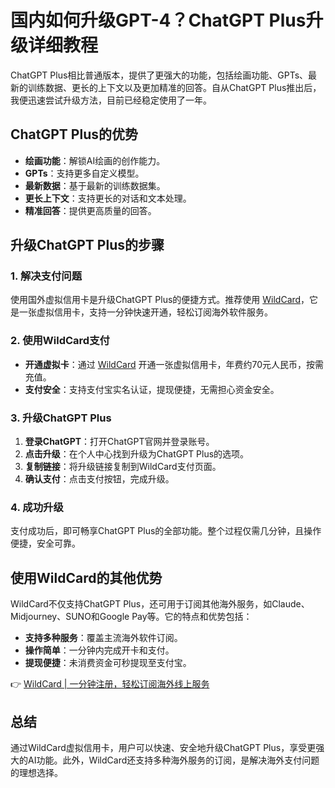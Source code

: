 # 国内如何升级GPT-4？ChatGPT Plus升级详细教程

ChatGPT Plus相比普通版本，提供了更强大的功能，包括绘画功能、GPTs、最新的训练数据、更长的上下文以及更加精准的回答。自从ChatGPT Plus推出后，我便迅速尝试升级方法，目前已经稳定使用了一年。

## ChatGPT Plus的优势

- **绘画功能**：解锁AI绘画的创作能力。
- **GPTs**：支持更多自定义模型。
- **最新数据**：基于最新的训练数据集。
- **更长上下文**：支持更长的对话和文本处理。
- **精准回答**：提供更高质量的回答。

## 升级ChatGPT Plus的步骤

### 1. 解决支付问题

使用国外虚拟信用卡是升级ChatGPT Plus的便捷方式。推荐使用 [WildCard](https://bbtdd.com/WildCard)，它是一张虚拟信用卡，支持一分钟快速开通，轻松订阅海外软件服务。

### 2. 使用WildCard支付

- **开通虚拟卡**：通过 [WildCard](https://bbtdd.com/WildCard) 开通一张虚拟信用卡，年费约70元人民币，按需充值。
- **支付安全**：支持支付宝实名认证，提现便捷，无需担心资金安全。

### 3. 升级ChatGPT Plus

1. **登录ChatGPT**：打开ChatGPT官网并登录账号。
2. **点击升级**：在个人中心找到升级为ChatGPT Plus的选项。
3. **复制链接**：将升级链接复制到WildCard支付页面。
4. **确认支付**：点击支付按钮，完成升级。

### 4. 成功升级

支付成功后，即可畅享ChatGPT Plus的全部功能。整个过程仅需几分钟，且操作便捷，安全可靠。

## 使用WildCard的其他优势

WildCard不仅支持ChatGPT Plus，还可用于订阅其他海外服务，如Claude、Midjourney、SUNO和Google Pay等。它的特点和优势包括：

- **支持多种服务**：覆盖主流海外软件订阅。
- **操作简单**：一分钟内完成开卡和支付。
- **提现便捷**：未消费资金可秒提现至支付宝。

👉 [WildCard | 一分钟注册，轻松订阅海外线上服务](https://bbtdd.com/WildCard)

## 总结

通过WildCard虚拟信用卡，用户可以快速、安全地升级ChatGPT Plus，享受更强大的AI功能。此外，WildCard还支持多种海外服务的订阅，是解决海外支付问题的理想选择。